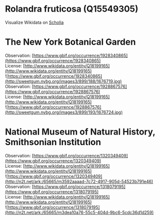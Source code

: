 
Rolandra fruticosa (Q15549305)
==============================
  
Visualize Wikidata on [Scholia](https://scholia.toolforge.org/taxon/Q15549305)
# The New York Botanical Garden
  
Observation: [https://www.gbif.org/occurrence/1928340865](https://www.gbif.org/occurrence/1928340865)  
License: [http://www.wikidata.org/entity/Q18199165](http://www.wikidata.org/entity/Q18199165)  
![https://www.gbif.org/occurrence/1928340865](http://sweetgum.nybg.org/images3/899/188/1676719.jpg)  
Observation: [https://www.gbif.org/occurrence/1928867576](https://www.gbif.org/occurrence/1928867576)  
License: [http://www.wikidata.org/entity/Q18199165](http://www.wikidata.org/entity/Q18199165)  
![https://www.gbif.org/occurrence/1928867576](http://sweetgum.nybg.org/images3/899/193/1676724.jpg)
# National Museum of Natural History, Smithsonian Institution
  
Observation: [https://www.gbif.org/occurrence/1320349409](https://www.gbif.org/occurrence/1320349409)  
License: [http://www.wikidata.org/entity/Q18199165](http://www.wikidata.org/entity/Q18199165)  
![https://www.gbif.org/occurrence/1320349409](http://n2t.net/ark:/65665/m3592aaaad-7c72-4917-905d-54523b791e46)  
Observation: [https://www.gbif.org/occurrence/1318079195](https://www.gbif.org/occurrence/1318079195)  
License: [http://www.wikidata.org/entity/Q18199165](http://www.wikidata.org/entity/Q18199165)  
![https://www.gbif.org/occurrence/1318079195](http://n2t.net/ark:/65665/m3dea10a76-55c5-404d-9bc6-5cdc36d1d259)